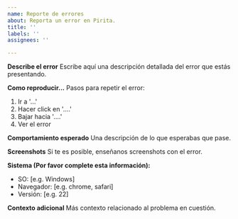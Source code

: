 ```yaml
---
name: Reporte de errores
about: Reporta un error en Pirita.
title: ''
labels: ''
assignees: ''

---
```


**Describe el error**
Escribe aquí una descripción detallada del error que estás presentando.

**Como reproducir...**
Pasos para repetir el error:
1. Ir a '...'
2. Hacer click en '....'
3. Bajar hacia '....'
4. Ver el error

**Comportamiento esperado**
Una descripción de lo que esperabas que pase.

**Screenshots**
Si te es posible, enseñanos screenshots con el error.

**Sistema (Por favor complete esta información):**
 - SO: [e.g. Windows]
 - Navegador: [e.g. chrome, safari]
 - Versión: [e.g. 22]

**Contexto adicional**
Más contexto relacionado al problema en cuestión.
